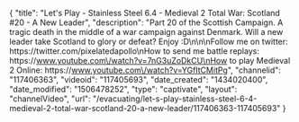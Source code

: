 {
    "title": "Let's Play - Stainless Steel 6.4 - Medieval 2 Total War: Scotland #20 - A New Leader",
    "description": "Part 20 of the Scottish Campaign.  A tragic death in the middle of a war campaign against Denmark.  Will a new leader take Scotland to glory or defeat?  Enjoy :D\n\n\nFollow me on twitter: https:\/\/twitter.com\/pixelatedapollo\nHow to send me battle replays: https:\/\/www.youtube.com\/watch?v=7nG3uZoDkCU\nHow to play Medieval 2 Online: https:\/\/www.youtube.com\/watch?v=YGfItCMitPg",
    "channelid": "117406363",
    "videoid": "117405693",
    "date_created": "1434020400",
    "date_modified": "1506478252",
    "type": "captivate",
    "layout": "channelVideo",
    "url": "\/evacuating\/let-s-play-stainless-steel-6-4-medieval-2-total-war-scotland-20-a-new-leader\/117406363-117405693"
}